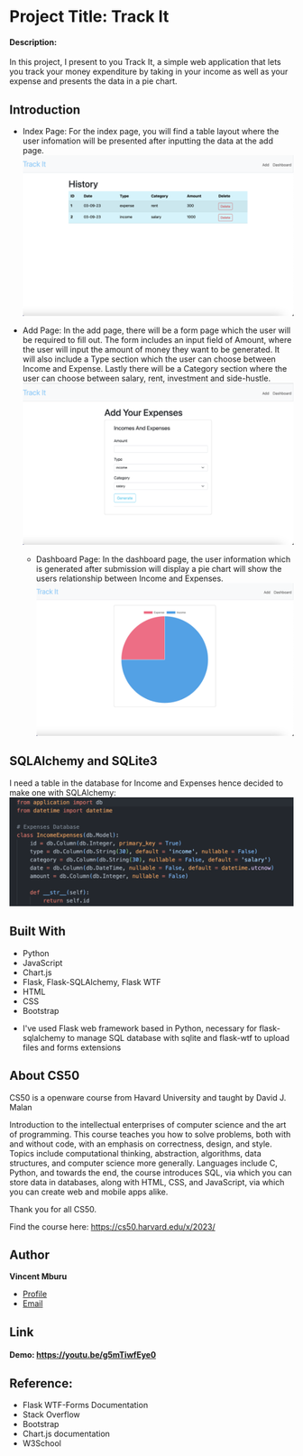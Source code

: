 # Project Title: Track It

#### Description:

In this project, I present to you Track It, a simple web application that lets you track your money expenditure by taking in your income as well as your expense and presents the data in a pie chart.

## Introduction
* Index Page:
  For the index page, you will find a table layout where the user infomation will be presented after inputting the data at the add page.
  ![Index Page](/Images/Index%20page.png)

* Add Page:
  In the add page, there will be a form page which the user will be required to fill out. The form includes an input field of Amount, where the user will input the amount of money they want to be generated. It will also include a Type section which the user can choose between Income and Expense. Lastly there will be a Category section where the user can choose between salary, rent, investment and side-hustle.
  ![Add Page](/Images/Add%20page.png)

  * Dashboard Page:
  In the dashboard page, the user information which is generated after submission will display a pie chart will show the users relationship between Income and Expenses.
  ![Dashboard Page](/Images/Dashboard%20page.png)

## SQLAlchemy and SQLite3
I need a table in the database for Income and Expenses hence decided to make one with SQLAlchemy:
![Database](/Images/Database.png)

## Built With

- Python
- JavaScript
- Chart.js
- Flask, Flask-SQLAlchemy, Flask WTF
- HTML
- CSS
- Bootstrap

* I've used Flask web framework based in Python, necessary for flask-sqlalchemy to manage SQL database with sqlite and flask-wtf to upload files and forms extensions

## About CS50

CS50 is a openware course from Havard University and taught by David J. Malan

Introduction to the intellectual enterprises of computer science and the art of programming. This course teaches you how to solve problems, both with and without code, with an emphasis on correctness, design, and style. Topics include computational thinking, abstraction, algorithms, data structures, and computer science more generally. Languages include C, Python, and towards the end, the course introduces SQL, via which you can store data in databases, along with HTML, CSS, and JavaScript, via which you can create web and mobile apps alike.

Thank you for all CS50.

Find the course here: https://cs50.harvard.edu/x/2023/

## Author

**Vincent Mburu**

- [Profile](https://github.com/vincemburu "Vincent Mburu")
- [Email](mailto:vincentmburu007@gmail.com?subject=Hi "Hi!")

## Link

#### Demo:  https://youtu.be/g5mTiwfEye0

## Reference:

* Flask WTF-Forms Documentation
* Stack Overflow
* Bootstrap
* Chart.js documentation
* W3School

